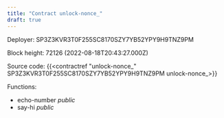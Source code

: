 ```yaml
---
title: "Contract unlock-nonce_"
draft: true
---
```

Deployer: SP3Z3KVR3T0F255SC8170SZY7YB52YPY9H9TNZ9PM


 



Block height: 72126 (2022-08-18T20:43:27.000Z)

Source code: {{<contractref "unlock-nonce_" SP3Z3KVR3T0F255SC8170SZY7YB52YPY9H9TNZ9PM unlock-nonce_>}}

Functions:

* echo-number _public_
* say-hi _public_
